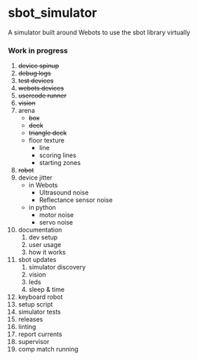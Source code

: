 # sbot_simulator
A simulator built around Webots to use the sbot library virtually


### Work in progress

1. ~~device spinup~~
2. ~~debug logs~~
3. ~~test devices~~
4. ~~webots devices~~
5. ~~usercode runner~~
6. ~~vision~~
7. arena
    - ~~box~~
    - ~~deck~~
    - ~~triangle deck~~
    - floor texture
        - line
        - scoring lines
        - starting zones
8. ~~robot~~
9. device jitter
    - in Webots
        - Ultrasound noise
        - Reflectance sensor noise
    - in python
        - motor noise
        - servo noise
10. documentation
    1. dev setup
    2. user usage
    3. how it works
11. sbot updates
    1. simulator discovery
    2. vision
    3. leds
    4. sleep & time
12. keyboard robot
13. setup script
14. simulator tests
15. releases
16. linting
17. report currents
18. supervisor
19. comp match running
